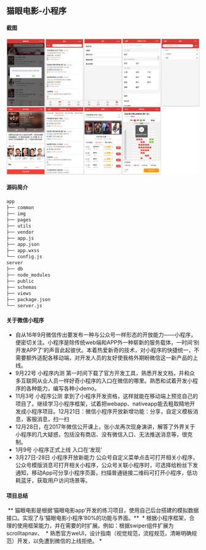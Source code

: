 猫眼电影-小程序
-------------------------------------------------------------------
#### 截图
![相关截图](screenshot/maoyan.png)
#### 源码简介

```tree
app
├── common
├── img
├── pages
├── utils
├── vendor
├── app.js
├── app.json
├── app.wxss
└── config.js
server
├── db
├── node_modules
├── public
├── schemas
├── views
├── package.json
└── server.js

```
#### 关于微信小程序
* 自从16年9月微信传出要发布一种与公众号一样形态的开放能力——小程序，便密切关注。小程序是除传统web端和APP外一种崭新的服务载体，一时间‘别开发APP了’的声音此起彼伏。本着热爱新奇的技术，对小程序的快捷统一，不需要额外适配各移动端，对开发人员的友好使我格外期盼微信这一新产品的上线。
* 9月22号 小程序内测 第一时间下载了官方开发工具，熟悉开发文档，并和众多互联网从业人员一样好奇小程序的入口在微信的哪里。熟悉和试着开发小程序的各种能力，编写各种小demo。
* 11月3号 小程序公测 拿到了小程序开发资格，这样就能在移动端上预览自己的项目了。继续学习小程序框架，试着把webapp、nativeapp能去粗取精地开发成小程序项目。12月21日：微信小程序开放新增功能：分享，自定义模板消息，客服消息，扫一扫
* 12月28日，在2017年微信公开课上，张小龙再次现身演讲，解答了外界关于小程序的几大疑惑，包括没有商店、没有微信入口、无法推送消息等，很克制。
* 1月9号 小程序正式上线 入口在‘发现’
* 3月27日-28日 小程序开放新能力 公众号自定义菜单点击可打开相关小程序，公众号模版消息可打开相关小程序，公众号关联小程序时，可选择给粉丝下发通知，移动App可分享小程序页面，扫描普通链接二维码可打开小程序，低功耗蓝牙，获取用户访问场景等。

#### 项目总结
  ** 猫眼电影是根据‘猫眼电影app’开发的练习项目，使用自己后台搭建的模拟数据接口。实现了与‘猫眼电影小程序’80%的功能与界面。**
  * 根据小程序框架，合理的使用框架能力，并在需要的时扩展。例如：根据swiper组件扩展为scrolltapnav、
  * 熟悉官方weUI，设计指南（视觉规范，流程规范，清晰明确规范）开发，以免遭到微信的上线拒绝。
  * 



